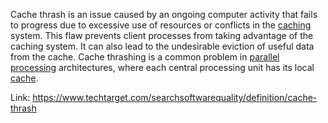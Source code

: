 Cache thrash is an issue caused by an ongoing computer activity that fails to progress due to excessive use of resources or conflicts in the [caching](https://www.techtarget.com/whatis/definition/caching) system. This flaw prevents client processes from taking advantage of the caching system. It can also lead to the undesirable eviction of useful data from the cache. Cache thrashing is a common problem in [parallel processing](https://www.techtarget.com/searchdatacenter/definition/parallel-processing) architectures, where each central processing unit has its local [cache](https://www.techtarget.com/searchstorage/definition/cache).


Link: https://www.techtarget.com/searchsoftwarequality/definition/cache-thrash

